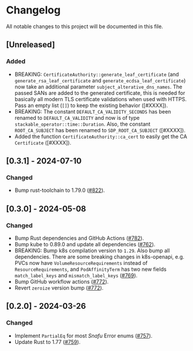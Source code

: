# Changelog

All notable changes to this project will be documented in this file.

## [Unreleased]

### Added

- BREAKING: `CertificateAuthority::generate_leaf_certificate` (and `generate_rsa_leaf_certificate` and `generate_ecdsa_leaf_certificate`)
  now take an additional parameter `subject_alterative_dns_names`. The passed SANs are added to the generated certificate,
  this is needed for basically all modern TLS certificate validations when used with HTTPS.
  Pass an empty list (`[]`) to keep the existing behavior ([#XXXX]).
- BREAKING: The constant `DEFAULT_CA_VALIDITY_SECONDS` has been renamed to `DEFAULT_CA_VALIDITY` and now is of type `stackable_operator::time::Duration`.
  Also, the constant `ROOT_CA_SUBJECT` has been renamed to `SDP_ROOT_CA_SUBJECT` ([#XXXX]).
- Added the function `CertificateAuthority::ca_cert` to easily get the CA `Certificate` ([#XXXX]).

## [0.3.1] - 2024-07-10

### Changed

- Bump rust-toolchain to 1.79.0 ([#822]).

[#822]: https://github.com/stackabletech/operator-rs/pull/822

## [0.3.0] - 2024-05-08

### Changed

- Bump Rust dependencies and GitHub Actions ([#782]).
- Bump kube to 0.89.0 and update all dependencies ([#762]).
- BREAKING: Bump k8s compilation version to `1.29`. Also bump all dependencies.
  There are some breaking changes in k8s-openapi, e.g. PVCs now have `VolumeResourceRequirements` instead of `ResourceRequirements`,
  and `PodAffinityTerm` has two new fields `match_label_keys` and `mismatch_label_keys` ([#769]).
- Bump GitHub workflow actions ([#772]).
- Revert `zeroize` version bump ([#772]).

[#762]: https://github.com/stackabletech/operator-rs/pull/762
[#769]: https://github.com/stackabletech/operator-rs/pull/769
[#772]: https://github.com/stackabletech/operator-rs/pull/772
[#782]: https://github.com/stackabletech/operator-rs/pull/782

## [0.2.0] - 2024-03-26

### Changed

- Implement `PartialEq` for most _Snafu_ Error enums ([#757]).
- Update Rust to 1.77 ([#759]).

[#757]: https://github.com/stackabletech/operator-rs/pull/757
[#759]: https://github.com/stackabletech/operator-rs/pull/759
